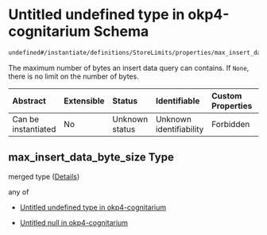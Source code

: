 # Untitled undefined type in okp4-cognitarium Schema

```txt
undefined#/instantiate/definitions/StoreLimits/properties/max_insert_data_byte_size
```

The maximum number of bytes an insert data query can contains. If `None`, there is no limit on the number of bytes.

| Abstract            | Extensible | Status         | Identifiable            | Custom Properties | Additional Properties | Access Restrictions | Defined In                                                                     |
| :------------------ | :--------- | :------------- | :---------------------- | :---------------- | :-------------------- | :------------------ | :----------------------------------------------------------------------------- |
| Can be instantiated | No         | Unknown status | Unknown identifiability | Forbidden         | Allowed               | none                | [okp4-cognitarium.json\*](schema/okp4-cognitarium.json "open original schema") |

## max\_insert\_data\_byte\_size Type

merged type ([Details](okp4-cognitarium-instantiatemsg-definitions-storelimits-properties-max_insert_data_byte_size.md))

any of

* [Untitled undefined type in okp4-cognitarium](okp4-cognitarium-instantiatemsg-definitions-storelimits-properties-max_insert_data_byte_size-anyof-0.md "check type definition")

* [Untitled null in okp4-cognitarium](okp4-cognitarium-instantiatemsg-definitions-storelimits-properties-max_insert_data_byte_size-anyof-1.md "check type definition")
